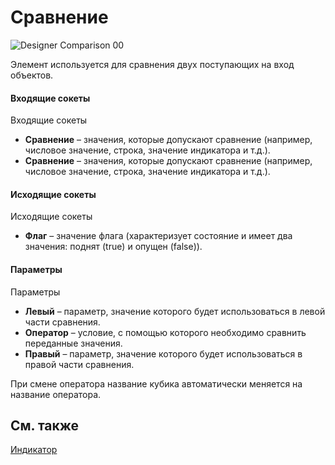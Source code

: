 # Сравнение

![Designer Comparison 00](~/images/Designer_Comparison_00.png)

Элемент используется для сравнения двух поступающих на вход объектов.

#### Входящие сокеты

Входящие сокеты

- **Сравнение** – значения, которые допускают сравнение (например, числовое значение, строка, значение индикатора и т.д.).
- **Сравнение** – значения, которые допускают сравнение (например, числовое значение, строка, значение индикатора и т.д.).

#### Исходящие сокеты

Исходящие сокеты

- **Флаг** – значение флага (характеризует состояние и имеет два значения: поднят (true) и опущен (false)).

#### Параметры

Параметры

- **Левый** – параметр, значение которого будет использоваться в левой части сравнения.
- **Оператор** – условие, с помощью которого необходимо сравнить переданные значения.
- **Правый** – параметр, значение которого будет использоваться в правой части сравнения.

При смене оператора название кубика автоматически меняется на название оператора.

## См. также

[Индикатор](Designer_Indicator.md)
